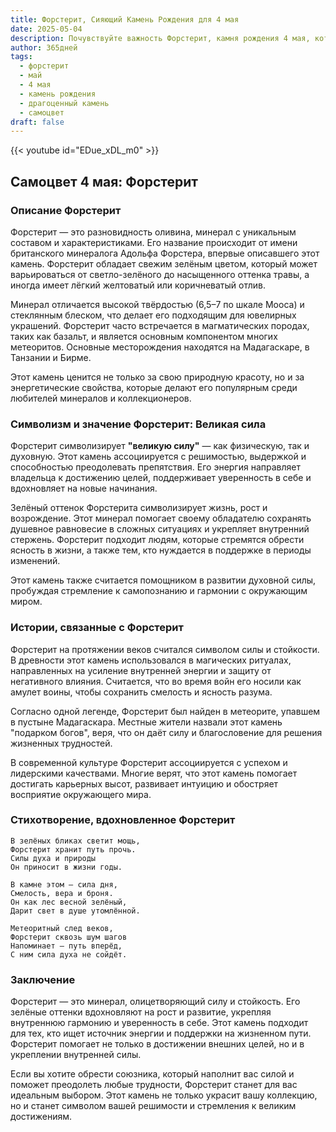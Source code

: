 ```yaml
---
title: Форстерит, Сияющий Камень Рождения для 4 мая
date: 2025-05-04
description: Почувствуйте важность Форстерит, камня рождения 4 мая, который символизирует Великая сила. Пусть его красота и значение осветят ваш день.
author: 365дней
tags:
  - форстерит
  - май
  - 4 мая
  - камень рождения
  - драгоценный камень
  - самоцвет
draft: false
---
```


{{< youtube id="EDue_xDL_m0" >}}


## Самоцвет 4 мая: Форстерит

### Описание Форстерит

Форстерит — это разновидность оливина, минерал с уникальным составом и характеристиками. Его название происходит от имени британского минералога Адольфа Форстера, впервые описавшего этот камень. Форстерит обладает свежим зелёным цветом, который может варьироваться от светло-зелёного до насыщенного оттенка травы, а иногда имеет лёгкий желтоватый или коричневатый отлив.

Минерал отличается высокой твёрдостью (6,5–7 по шкале Мооса) и стеклянным блеском, что делает его подходящим для ювелирных украшений. Форстерит часто встречается в магматических породах, таких как базальт, и является основным компонентом многих метеоритов. Основные месторождения находятся на Мадагаскаре, в Танзании и Бирме.

Этот камень ценится не только за свою природную красоту, но и за энергетические свойства, которые делают его популярным среди любителей минералов и коллекционеров.

### Символизм и значение Форстерит: Великая сила

Форстерит символизирует **"великую силу"** — как физическую, так и духовную. Этот камень ассоциируется с решимостью, выдержкой и способностью преодолевать препятствия. Его энергия направляет владельца к достижению целей, поддерживает уверенность в себе и вдохновляет на новые начинания.

Зелёный оттенок Форстерита символизирует жизнь, рост и возрождение. Этот минерал помогает своему обладателю сохранять душевное равновесие в сложных ситуациях и укрепляет внутренний стержень. Форстерит подходит людям, которые стремятся обрести ясность в жизни, а также тем, кто нуждается в поддержке в периоды изменений.

Этот камень также считается помощником в развитии духовной силы, пробуждая стремление к самопознанию и гармонии с окружающим миром.

### Истории, связанные с Форстерит

Форстерит на протяжении веков считался символом силы и стойкости. В древности этот камень использовался в магических ритуалах, направленных на усиление внутренней энергии и защиту от негативного влияния. Считается, что во время войн его носили как амулет воины, чтобы сохранить смелость и ясность разума.

Согласно одной легенде, Форстерит был найден в метеорите, упавшем в пустыне Мадагаскара. Местные жители назвали этот камень "подарком богов", веря, что он даёт силу и благословение для решения жизненных трудностей.

В современной культуре Форстерит ассоциируется с успехом и лидерскими качествами. Многие верят, что этот камень помогает достигать карьерных высот, развивает интуицию и обостряет восприятие окружающего мира.

### Стихотворение, вдохновленное Форстерит

```
В зелёных бликах светит мощь,  
Форстерит хранит путь прочь.  
Силы духа и природы  
Он приносит в жизни годы.

В камне этом — сила дня,  
Смелость, вера и броня.  
Он как лес весной зелёный,  
Дарит свет в душе утомлённой.

Метеоритный след веков,  
Форстерит сквозь шум шагов  
Напоминает — путь вперёд,  
С ним сила духа не сойдёт.
```

### Заключение

Форстерит — это минерал, олицетворяющий силу и стойкость. Его зелёные оттенки вдохновляют на рост и развитие, укрепляя внутреннюю гармонию и уверенность в себе. Этот камень подходит для тех, кто ищет источник энергии и поддержки на жизненном пути. Форстерит помогает не только в достижении внешних целей, но и в укреплении внутренней силы.

Если вы хотите обрести союзника, который наполнит вас силой и поможет преодолеть любые трудности, Форстерит станет для вас идеальным выбором. Этот камень не только украсит вашу коллекцию, но и станет символом вашей решимости и стремления к великим достижениям.